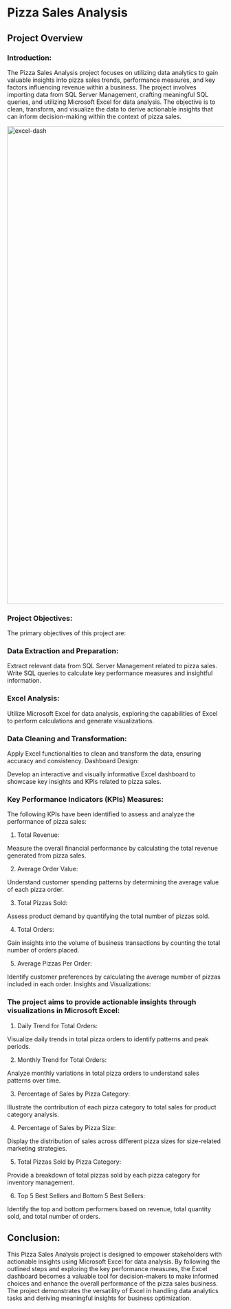 # Pizza Sales Analysis 

## Project Overview

### Introduction:

The Pizza Sales Analysis project focuses on utilizing data analytics to gain valuable insights into pizza sales trends, performance measures, and key factors influencing revenue within a business. The project involves importing data from SQL Server Management, crafting meaningful SQL queries, and utilizing Microsoft Excel for data analysis. The objective is to clean, transform, and visualize the data to derive actionable insights that can inform decision-making within the context of pizza sales.


<img width="1111" alt="excel-dash" src="https://github.com/ShwetaBirla6/Data-Analysis-using-SQL-MS-Excel/assets/154302915/fcaebe0e-f077-432c-8164-9fdef8301b2f">


### Project Objectives:

The primary objectives of this project are:

### Data Extraction and Preparation:

Extract relevant data from SQL Server Management related to pizza sales.
Write SQL queries to calculate key performance measures and insightful information.

### Excel Analysis:

Utilize Microsoft Excel for data analysis, exploring the capabilities of Excel to perform calculations and generate visualizations.

### Data Cleaning and Transformation:

Apply Excel functionalities to clean and transform the data, ensuring accuracy and consistency.
Dashboard Design:

Develop an interactive and visually informative Excel dashboard to showcase key insights and KPIs related to pizza sales.

### Key Performance Indicators (KPIs) Measures:

The following KPIs have been identified to assess and analyze the performance of pizza sales:

1. Total Revenue:

Measure the overall financial performance by calculating the total revenue generated from pizza sales.

2. Average Order Value:

Understand customer spending patterns by determining the average value of each pizza order.

3. Total Pizzas Sold:

Assess product demand by quantifying the total number of pizzas sold.

4. Total Orders:

Gain insights into the volume of business transactions by counting the total number of orders placed.

5. Average Pizzas Per Order:

Identify customer preferences by calculating the average number of pizzas included in each order.
Insights and Visualizations:

### The project aims to provide actionable insights through visualizations in Microsoft Excel:

1. Daily Trend for Total Orders:

Visualize daily trends in total pizza orders to identify patterns and peak periods.

2. Monthly Trend for Total Orders:

Analyze monthly variations in total pizza orders to understand sales patterns over time.

3. Percentage of Sales by Pizza Category:

Illustrate the contribution of each pizza category to total sales for product category analysis.

4. Percentage of Sales by Pizza Size:

Display the distribution of sales across different pizza sizes for size-related marketing strategies.

5. Total Pizzas Sold by Pizza Category:

Provide a breakdown of total pizzas sold by each pizza category for inventory management.

6. Top 5 Best Sellers and Bottom 5 Best Sellers:

Identify the top and bottom performers based on revenue, total quantity sold, and total number of orders.

## Conclusion:
This Pizza Sales Analysis project is designed to empower stakeholders with actionable insights using Microsoft Excel for data analysis. By following the outlined steps and exploring the key performance measures, the Excel dashboard becomes a valuable tool for decision-makers to make informed choices and enhance the overall performance of the pizza sales business. The project demonstrates the versatility of Excel in handling data analytics tasks and deriving meaningful insights for business optimization.
